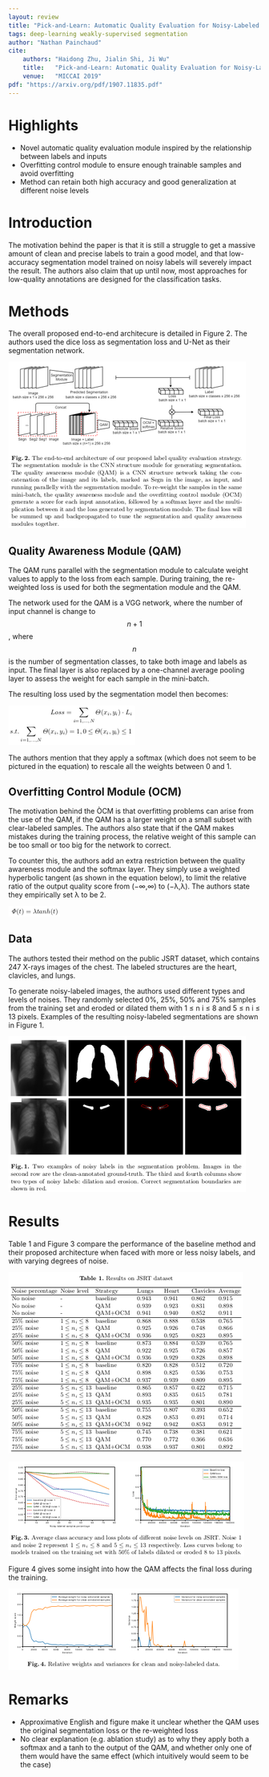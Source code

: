 ```yaml
---
layout: review
title: "Pick-and-Learn: Automatic Quality Evaluation for Noisy-Labeled Image Segmentation"
tags: deep-learning weakly-supervised segmentation
author: "Nathan Painchaud"
cite:
    authors: "Haidong Zhu, Jialin Shi, Ji Wu"
    title:   "Pick-and-Learn: Automatic Quality Evaluation for Noisy-Labeled Image Segmentation"
    venue:   "MICCAI 2019"
pdf: "https://arxiv.org/pdf/1907.11835.pdf"
---
```



# Highlights
- Novel automatic quality evaluation module inspired by the relationship between labels and inputs
- Overfitting control module to ensure enough trainable samples and avoid overfitting
- Method can retain both high accuracy and good generalization at different noise levels


# Introduction
The motivation behind the paper is that it is still a struggle to get a massive amount of clean and precise labels to
train a good model, and that low-accuracy segmentation model trained on noisy labels will severely impact the result.
The authors also claim that up until now, most approaches for low-quality annotations are designed for the
classification tasks.


# Methods
The overall proposed end-to-end architecure is detailed in Figure 2.  The authors used the dice loss as segmentation
loss and U-Net as their segmentation network.

![](/article/images/PickAndLearn/figure2.png)


## Quality Awareness Module (QAM)
The QAM runs parallel with the segmentation module to calculate weight values to apply to the loss from each sample.
During training, the re-weighted loss is used for both the segmentation module and the QAM.

The network used for the QAM is a VGG network, where the number of input channel is change to $$n + 1$$, where $$n$$ is
the number of segmentation classes, to take both image and labels as input. The final layer is also replaced by a
one-channel average pooling layer to assess the weight for each sample in the mini-batch.

The resulting loss used by the segmentation model then becomes:

![](/article/images/PickAndLearn/equation1.png)

The authors mention that they apply a softmax (which does not seem to be pictured in the equation) to rescale all the
weights between 0 and 1.


## Overfitting Control Module (OCM)
The motivation behind the ÒCM is that overfitting problems can arise from the use of the QAM, if the QAM has a larger
weight on a small subset with clear-labeled samples. The authors also state that if the QAM makes mistakes during the
training process, the relative weight of this sample can be too small or too big for the network to correct.

To counter this, the authors add an extra restriction between the quality awareness module and the softmax layer. They
simply use a weighted hyperbolic tangent (as shown in the equation below), to limit the relative ratio of the output
quality score from (−∞,∞) to (−λ,λ). The authors state they empirically set λ to be 2.

![](/article/images/PickAndLearn/equation2.png)


## Data
The authors tested their method on the public JSRT dataset, which contains 247 X-rays images of the chest. The labeled
structures are the heart, clavicles, and lungs.

To generate noisy-labeled images, the authors used different types and levels of noises. They randomly selected
0%, 25%, 50% and 75% samples from the training set and eroded or dilated them with 1 ≤ n i ≤ 8 and 5 ≤ n i ≤ 13 pixels.
Examples of the resulting noisy-labeled segmentations are shown in Figure 1.

![](/article/images/PickAndLearn/figure1.png)


# Results
Table 1 and Figure 3 compare the performance of the baseline method and their proposed architecture when faced with
more or less noisy labels, and with varying degrees of noise.

![](/article/images/PickAndLearn/table1.png)

![](/article/images/PickAndLearn/figure3.png)

Figure 4 gives some insight into how the QAM affects the final loss during the training.

![](/article/images/PickAndLearn/figure4.png)


# Remarks
- Approximative English and figure make it unclear whether the QAM uses the original segmentation loss or the
  re-weighted loss
- No clear explanation (e.g. ablation study) as to why they apply both a softmax and a tanh to the output of the QAM,
  and whether only one of them would have the same effect (which intuitively would seem to be the case)
